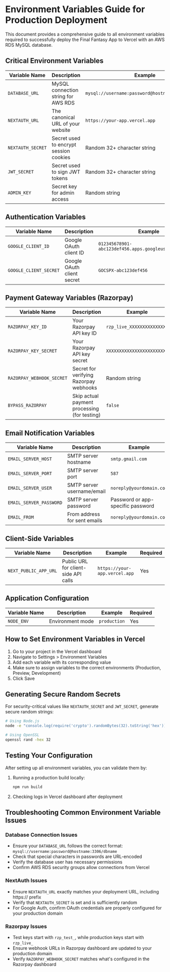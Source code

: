 # Environment Variables Guide for Production Deployment

This document provides a comprehensive guide to all environment variables required to successfully deploy the Final Fantasy App to Vercel with an AWS RDS MySQL database.

## Critical Environment Variables

| Variable Name | Description | Example | Required |
|---------------|-------------|---------|----------|
| `DATABASE_URL` | MySQL connection string for AWS RDS | `mysql://username:password@hostname:3306/dbname` | Yes |
| `NEXTAUTH_URL` | The canonical URL of your website | `https://your-app.vercel.app` | Yes |
| `NEXTAUTH_SECRET` | Secret used to encrypt session cookies | Random 32+ character string | Yes |
| `JWT_SECRET` | Secret used to sign JWT tokens | Random 32+ character string | Yes |
| `ADMIN_KEY` | Secret key for admin access | Random string | Yes |

## Authentication Variables

| Variable Name | Description | Example | Required |
|---------------|-------------|---------|----------|
| `GOOGLE_CLIENT_ID` | Google OAuth client ID | `012345678901-abc123def456.apps.googleusercontent.com` | Yes, for Google Auth |
| `GOOGLE_CLIENT_SECRET` | Google OAuth client secret | `GOCSPX-abc123def456` | Yes, for Google Auth |

## Payment Gateway Variables (Razorpay)

| Variable Name | Description | Example | Required |
|---------------|-------------|---------|----------|
| `RAZORPAY_KEY_ID` | Your Razorpay API key ID | `rzp_live_XXXXXXXXXXXXXXX` | Yes, for payments |
| `RAZORPAY_KEY_SECRET` | Your Razorpay API key secret | `XXXXXXXXXXXXXXXXXXXXXXXX` | Yes, for payments |
| `RAZORPAY_WEBHOOK_SECRET` | Secret for verifying Razorpay webhooks | Random string | Yes, for webhooks |
| `BYPASS_RAZORPAY` | Skip actual payment processing (for testing) | `false` | No |

## Email Notification Variables

| Variable Name | Description | Example | Required |
|---------------|-------------|---------|----------|
| `EMAIL_SERVER_HOST` | SMTP server hostname | `smtp.gmail.com` | Yes, for emails |
| `EMAIL_SERVER_PORT` | SMTP server port | `587` | Yes, for emails |
| `EMAIL_SERVER_USER` | SMTP server username/email | `noreply@yourdomain.com` | Yes, for emails |
| `EMAIL_SERVER_PASSWORD` | SMTP server password | Password or app-specific password | Yes, for emails |
| `EMAIL_FROM` | From address for sent emails | `noreply@yourdomain.com` | Yes, for emails |

## Client-Side Variables

| Variable Name | Description | Example | Required |
|---------------|-------------|---------|----------|
| `NEXT_PUBLIC_APP_URL` | Public URL for client-side API calls | `https://your-app.vercel.app` | Yes |

## Application Configuration

| Variable Name | Description | Example | Required |
|---------------|-------------|---------|----------|
| `NODE_ENV` | Environment mode | `production` | Yes |

## How to Set Environment Variables in Vercel

1. Go to your project in the Vercel dashboard
2. Navigate to Settings > Environment Variables
3. Add each variable with its corresponding value
4. Make sure to assign variables to the correct environments (Production, Preview, Development)
5. Click Save

## Generating Secure Random Secrets

For security-critical values like `NEXTAUTH_SECRET` and `JWT_SECRET`, generate secure random strings:

```bash
# Using Node.js
node -e "console.log(require('crypto').randomBytes(32).toString('hex'))"

# Using OpenSSL
openssl rand -hex 32
```

## Testing Your Configuration

After setting up all environment variables, you can validate them by:

1. Running a production build locally:
   ```bash
   npm run build
   ```

2. Checking logs in Vercel dashboard after deployment

## Troubleshooting Common Environment Variable Issues

### Database Connection Issues
- Ensure your `DATABASE_URL` follows the correct format: `mysql://username:password@hostname:3306/dbname`
- Check that special characters in passwords are URL-encoded
- Verify the database user has necessary permissions
- Confirm AWS RDS security groups allow connections from Vercel

### NextAuth Issues
- Ensure `NEXTAUTH_URL` exactly matches your deployment URL, including https:// prefix
- Verify that `NEXTAUTH_SECRET` is set and is sufficiently random
- For Google Auth, confirm OAuth credentials are properly configured for your production domain

### Razorpay Issues
- Test keys start with `rzp_test_`, while production keys start with `rzp_live_`
- Ensure webhook URLs in Razorpay dashboard are updated to your production domain
- Verify `RAZORPAY_WEBHOOK_SECRET` matches what's configured in the Razorpay dashboard 